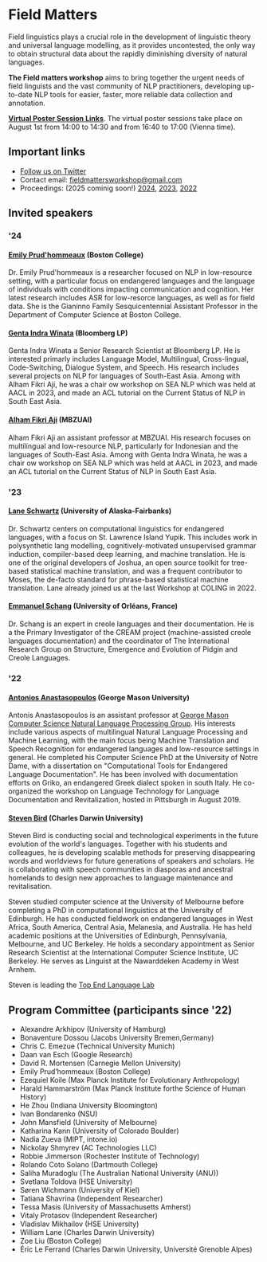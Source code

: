 <script>document.title = "Field Matters";</script>

<head>
<meta property="og:title" content="Field Matters">
<meta property="og:description" content="Workshop on NLP Applications to Field Linguistics">
<meta property="og:image" content="https://github.com/field-matters/field-matters.github.io/blob/main/logo.jpg?raw=true">
</head>

# Field Matters
Field linguistics plays a crucial role in the development of linguistic theory and universal language modelling, as it provides uncontested, the only way to obtain structural data about the rapidly diminishing diversity of natural languages.

**The Field matters workshop** aims to bring together the urgent needs of field linguists and the vast community of NLP practitioners, developing up-to-date NLP tools for easier, faster, more reliable data collection and annotation.

**[Virtual Poster Session Links](/poster-session-2025.html)**. The virtual poster sessions take place on August 1st from 14:00 to 14:30 and from 16:40 to 17:00 (Vienna time).

## Important links

+ [Follow us on Twitter](https://twitter.com/field_matters)
+ Contact email: fieldmattersworkshop@gmail.com
+ Proceedings: (2025 cominig soon!) [2024](https://aclanthology.org/volumes/2024.fieldmatters-1/), [2023](https://aclanthology.org/volumes/2023.fieldmatters-1/), [2022](https://aclanthology.org/volumes/2022.fieldmatters-1/)


## <a name="speakers"/>Invited speakers
### '24
#### [Emily Prud'hommeaux](http://cs.bc.edu/~prudhome/) (Boston College)

Dr. Emily Prud'hommeaux is a researcher focused on NLP in low-resource setting, with a particular focus on endangered languages and the language of individuals with conditions impacting communication and cognition. Her latest research includes ASR for low-resorce languages, as well as for field data. She is the Gianinno Family Sesquicentennial Assistant Professor in the Department of Computer Science at Boston College.

#### [Genta Indra Winata](https://gentawinata.com/) (Bloomberg LP)

Genta Indra Winata a Senior Research Scientist at Bloomberg LP. He is interested primarly includes Language Model, Multilingual, Cross-lingual, Code-Switching, Dialogue System, and Speech. His research includes several projects on NLP for languages of South-East Asia. Among with Alham Fikri Aji, he was a chair ow workshop on SEA NLP which was held at AACL in 2023, and made an ACL tutorial on the Current Status of NLP in South East Asia.

#### [Alham Fikri Aji](https://afaji.github.io/) (MBZUAI)

Alham Fikri Aji an assistant professor at MBZUAI. His research focuses on multilingual and low-resource NLP, particularly for Indonesian and the languages of South-East Asia. Among with Genta Indra Winata, he was a chair ow workshop on SEA NLP which was held at AACL in 2023, and made an ACL tutorial on the Current Status of NLP in South East Asia.

### '23
#### [Lane Schwartz](http://dowobeha.github.io/about/) (University of Alaska-Fairbanks)

Dr. Schwartz centers on computational linguistics for endangered languages, with a focus on St. Lawrence Island Yupik. This includes work in polysynthetic lang modelling, cognitively-motivated unsupervised grammar induction, compiler-based deep learning, and machine translation. He is one of the original developers of Joshua, an open source toolkit for tree-based statistical machine translation, and was a frequent contributor to Moses, the de-facto standard for phrase-based statistical machine translation. Lane already joined us at the last Workshop at COLING in 2022.

#### [Emmanuel Schang](https://sites.google.com/site/emmanuelschang/) (University of Orléans, France) 

Dr. Schang is an expert in creole languages and their documentation. He is a the Primary Investigator of the CREAM project (machine-assisted creole languages documentation) and the coordinator of The International Research Group on Structure, Emergence and Evolution of Pidgin and Creole Languages.

### '22
#### [Antonios Anastasopoulos](http://www.cs.cmu.edu/~aanastas/) (George Mason University)

Antonis Anastasopoulos is an assistant professor at [George Mason Computer Science Natural Language Processing Group](https://nlp.cs.gmu.edu/author/antonios-anastasopoulos/).
His interests include various aspects of multilingual Natural Language Processing and Machine Learning, with the main focus being Machine Translation and Speech Recognition
for endangered languages and low-resource settings in general.
He completed his Computer Science PhD at the University of Notre Dame, with a dissertation on "Computational Tools for Endangered Language Documentation".
He has been involved with documentation efforts on Griko, an endangered Greek dialect spoken in south Italy.
He co-organized the workshop on Language Technology for Language Documentation and Revitalization, hosted in Pittsburgh in August 2019.

#### [Steven Bird](http://www.stevenbird.net/) (Charles Darwin University)

Steven Bird is conducting social and technological experiments in the future evolution of the world's languages. 
Together with his students and colleagues, he is developing scalable methods for preserving disappearing words and worldviews for future generations of speakers and scholars. He is collaborating with speech communities in diasporas and ancestral homelands to design new approaches to language maintenance and revitalisation.

Steven studied computer science at the University of Melbourne before completing a PhD in computational linguistics at the University of Edinburgh. He has conducted fieldwork on endangered languages in West Africa, South America, Central Asia, Melanesia, and Australia. He has held academic positions at the Universities of Edinburgh, Pennsylvania, Melbourne, and UC Berkeley. He holds a secondary appointment as Senior Research Scientist at the International Computer Science Institute, UC Berkeley. He serves as Linguist at the Nawarddeken Academy in West Arnhem.

Steven is leading the [Top End Language Lab](https://language-lab.cdu.edu.au/)

## Program Committee (participants since '22)
+ Alexandre Arkhipov (University of Hamburg)
+ Bonaventure Dossou (Jacobs University Bremen,Germany)
+ Chris C. Emezue (Technical University Munich)
+ Daan van Esch (Google Research)
+ David R. Mortensen (Carnegie Mellon University)
+ Emily Prud’hommeaux (Boston College)
+ Ezequiel Koile (Max Planck Institute for Evolutionary Anthropology)
+ Harald Hammarström (Max Planck Institute forthe Science of Human History)
+ He Zhou (Indiana University Bloomington)
+ Ivan Bondarenko (NSU)
+ John Mansfield (University of Melbourne)
+ Katharina Kann (University of Colorado Boulder)
+ Nadia Zueva (MIPT, intone.io)
+ Nickolay Shmyrev (AC Technologies LLC)
+ Robbie Jimmerson (Rochester Institute of Technology)
+ Rolando Coto Solano (Dartmouth College)
+ Saliha Muradoglu (The Australian National University (ANU))
+ Svetlana Toldova (HSE University)
+ Søren Wichmann (University of Kiel)
+ Tatiana Shavrina (Independent Researcher)
+ Tessa Masis (University of Massachusetts Amherst)
+ Vitaly Protasov (Independent Researcher)
+ Vladislav Mikhailov (HSE University)
+ William Lane (Charles Darwin University)
+ Zoe Liu (Boston College)
+ Éric Le Ferrand (Charles Darwin University, Université Grenoble Alpes)
